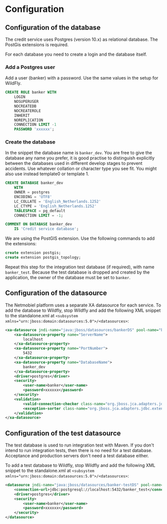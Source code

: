 # Configuration

## Configuration of the database
The credit service uses Postgres (version 10.x) as relational database. The PostGis extensions is required.

For each database you need to create a login and the database itself.
### Add a Postgres user

Add a user (banker) with a password. Use the same values in the setup for WildFly.

```SQL
CREATE ROLE banker WITH
	LOGIN
	NOSUPERUSER
	NOCREATEDB
	NOCREATEROLE
	INHERIT
	NOREPLICATION
	CONNECTION LIMIT -1
	PASSWORD 'xxxxxx';
```
### Create the database
In the snippet the database name is `banker_dev`. You are free to give the database any name you prefer, it is good practise to distinguish explicitly between the databases used in different develop stages to prevent accidents. Use whatever collation or character type you see fit. You might also use instead template0 or template 1.

```SQL
CREATE DATABASE banker_dev
    WITH 
    OWNER = postgres
    ENCODING = 'UTF8'
    LC_COLLATE = 'English_Netherlands.1252'
    LC_CTYPE = 'English_Netherlands.1252'
    TABLESPACE = pg_default
    CONNECTION LIMIT = -1;

COMMENT ON DATABASE banker_dev
    IS 'Credit service database';
```

We are using the PostGIS extension. Use the following commands to add the extensions:

```SQL
create extension postgis;
create extension postgis_topology;
```


Repeat this step for the integration test database (if required), with name `banker_test`. Because the test database is dropped and created by the application, the owner of the database must be set to `banker`.  

## Configuration of the datasource
The Netmobiel platform uses a separate XA datasource for each service. To add the database to Wildfly, stop Wildfly and add the following XML snippet to the standalone.xml at `<subsystem xmlns="urn:jboss:domain:datasources:5.0">/<datasources>`:

```XML
<xa-datasource jndi-name="java:jboss/datasources/bankerDS" pool-name="bankerDS">
    <xa-datasource-property name="ServerName">
        localhost
    </xa-datasource-property>
    <xa-datasource-property name="PortNumber">
        5432
    </xa-datasource-property>
    <xa-datasource-property name="DatabaseName">
        banker_dev
    </xa-datasource-property>
    <driver>postgres</driver>
    <security>
        <user-name>banker</user-name>
        <password>xxxxxx</password>
    </security>
    <validation>
        <valid-connection-checker class-name="org.jboss.jca.adapters.jdbc.extensions.postgres.PostgreSQLValidConnectionChecker"/>
        <exception-sorter class-name="org.jboss.jca.adapters.jdbc.extensions.postgres.PostgreSQLExceptionSorter"/>
    </validation>
</xa-datasource>
```

## Configuration of the test datasource
The test database is used to run integration test with Maven. If you don't intend to run integration tests, then there is no need for a test database. 
Acceptance and production servers don't need a test database either.

To add a test database to Wildfly, stop Wildfly and add the following XML snippet to the standalone.xml at `<subsystem xmlns="urn:jboss:domain:datasources:5.0">/<datasources>`:

```XML
<datasource jndi-name="java:jboss/datasources/banker-testDS" pool-name="banker-testDS">
    <connection-url>jdbc:postgresql://localhost:5432/banker_test</connection-url>
    <driver>postgres</driver>
    <security>
        <user-name>banker</user-name>
        <password>xxxxxx</password>
    </security>
</datasource>
```


